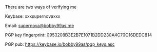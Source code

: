There are two ways of verifying me

Keybase: xxxsupernovaxxx

Email: supernova@bobby99as.me

PGP key fingerprint: 0953208B3E2B7E1071B2DD230A4C70C16DEDC814

PGP pub: https://keybase.io/bobby99as/pgp_keys.asc
